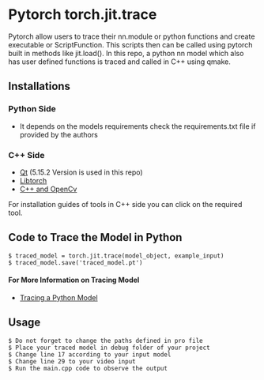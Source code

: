 # Pytorch torch.jit.trace
Pytorch allow users to trace their nn.module or python functions and create executable or ScriptFunction. This scripts then can be called using pytorch built in methods like jit.load(). In this repo, a python nn model which also has user defined functions is traced and called in C++ using qmake.



## Installations
### Python Side
  - It depends on the models requirements check the requirements.txt file if provided by the authors
### C++ Side
  - [Qt](https://wiki.qt.io/Install_Qt_5_on_Ubuntu) (5.15.2 Version is used in this repo)
  - [Libtorch](https://pytorch.org/)
  - [C++ and OpenCv](http://techawarey.com/programming/install-opencv-c-c-in-ubuntu-18-04-lts-step-by-step-guide/)

For installation guides of tools in C++ side you can click on the required tool.




## Code to Trace the Model in Python
```shell
$ traced_model = torch.jit.trace(model_object, example_input)
$ traced_model.save('traced_model.pt')
```

#### For More Information on Tracing Model
- [Tracing a Python Model](https://pytorch.org/tutorials/advanced/cpp_export.html)


## Usage
```shell
$ Do not forget to change the paths defined in pro file
$ Place your traced model in debug folder of your project
$ Change line 17 according to your input model
$ Change line 29 to your video input
$ Run the main.cpp code to observe the output
```

